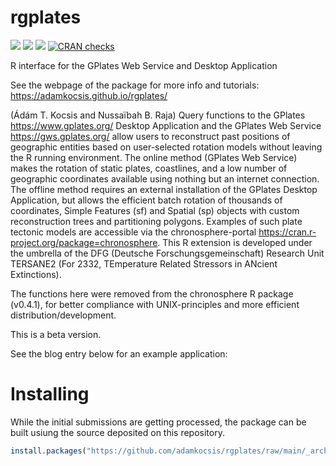 
# rgplates

[![](https://img.shields.io/badge/devel%20version-0.2.1-green.svg)](https://github.com/adamkocsis/rgplates)
[![](https://www.r-pkg.org/badges/version/rgplates?color=orange)](https://cran.r-project.org/package=rgplates)
[![](http://cranlogs.r-pkg.org/badges/grand-total/rgplates?color=yellow)](https://cran.r-project.org/package=rgplates)
[![CRAN
checks](https://cranchecks.info/badges/summary/rgplates)](https://cran.r-project.org/web/checks/check_results_rgplates.html)

R interface for the GPlates Web Service and Desktop Application

See the webpage of the package for more info and tutorials:
<https://adamkocsis.github.io/rgplates/>

(Ádám T. Kocsis and Nussaïbah B. Raja) Query functions to the GPlates
<https://www.gplates.org/> Desktop Application and the GPlates Web
Service <https://gws.gplates.org/> allow users to reconstruct past
positions of geographic entities based on user-selected rotation models
without leaving the R running environment. The online method (GPlates
Web Service) makes the rotation of static plates, coastlines, and a low
number of geographic coordinates available using nothing but an internet
connection. The offline method requires an external installation of the
GPlates Desktop Application, but allows the efficient batch rotation of
thousands of coordinates, Simple Features (sf) and Spatial (sp) objects
with custom reconstruction trees and partitioning polygons. Examples of
such plate tectonic models are accessible via the chronosphere-portal
<https://cran.r-project.org/package=chronosphere>. This R extension is
developed under the umbrella of the DFG (Deutsche
Forschungsgemeinschaft) Research Unit TERSANE2 (For 2332, TEmperature
Related Stressors in ANcient Extinctions).

The functions here were removed from the chronosphere R package
(v0.4.1), for better compliance with UNIX-principles and more efficient
distribution/development.

This is a beta version.

See the blog entry below for an example application:

# Installing

While the initial submissions are getting processed, the package can be
built usiung the source deposited on this repository.

``` r
install.packages("https://github.com/adamkocsis/rgplates/raw/main/_archive/source/rgplates_0.2.1.tar.gz", repos=NULL, type="source")
```
